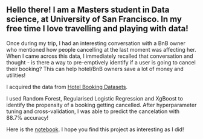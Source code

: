 ## Hello there! I am a Masters student in Data science, at University of San Francisco. In my free time I love travelling and playing with data!

Once during my trip, I had an interesting conversation with a BnB owner who mentioned how people cancelling at the last moment was affecting her. When I came across this data, I immediately recalled that conversation and thought - is there a way to pre-emptively identify if a user is going to cancel their booking? This can help hotel/BnB owners save a lot of money and utilities!

I acquired the data from [Hotel Booking Datasets](https://www.sciencedirect.com/science/article/pii/S2352340918315191). 

I used Random Forest, Regularised Logistic Regression and XgBoost to identify the propensity of a booking getting cancelled. After hyperparameter tuning and cross-validation, I was able to predict the cancelation with 88.7% accuracy!

Here is the [notebook](https://deepnote.com/project/aa268a46-3542-4a0a-85f2-14c43bc3e6e2). I hope you find this project as interesting as I did!
